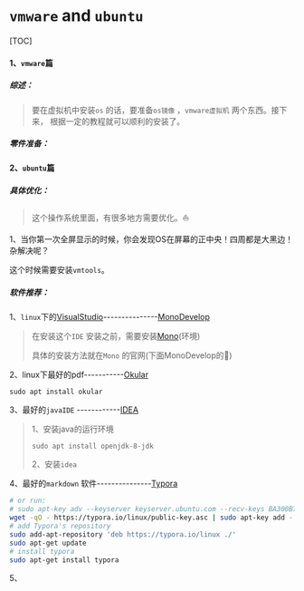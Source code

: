 # `vmware` and `ubuntu`

[TOC]



#### 1、`vmware`篇

##### 综述：

> 要在虚拟机中安装`os` 的话，要准备`os镜像` ，`vmware虚拟机` 两个东西。接下来， 根据一定的教程就可以顺利的安装了。

##### 零件准备：









#### 2、`ubuntu`篇

##### 具体优化：

> 这个操作系统里面，有很多地方需要优化。:sailboat: 

1、当你第一次全屏显示的时候，你会发现OS在屏幕的正中央！四周都是大黑边！杂解决呢？

这个时候需要安装`vmtools`。





##### 软件推荐：

1、`linux`下的[VisualStudio](https://visualstudio.microsoft.com/zh-hans/)---------------[MonoDevelop](https://www.monodevelop.com/)

> 在安装这个`IDE` 安装之前，需要安装[Mono](https://www.mono-project.com/)(环境)
>
> 具体的安装方法就在`Mono` 的官网(下面MonoDevelop的🔗)





2、linux下最好的pdf-----------[Okular](https://okular.kde.org/)

```shell
sudo apt install okular
```







3、最好的`javaIDE` ------------[IDEA](https://www.jetbrains.com/idea/)

> 1、安装java的运行环境
>
> ```shell
> sudo apt install openjdk-8-jdk
> ```
>
> 2、安装`idea` 







4、最好的`markdown` 软件---------------[Typora](https://www.typora.io/)

```sh
# or run:
# sudo apt-key adv --keyserver keyserver.ubuntu.com --recv-keys BA300B7755AFCFAE
wget -qO - https://typora.io/linux/public-key.asc | sudo apt-key add -
# add Typora's repository
sudo add-apt-repository 'deb https://typora.io/linux ./'
sudo apt-get update
# install typora
sudo apt-get install typora
```













5、